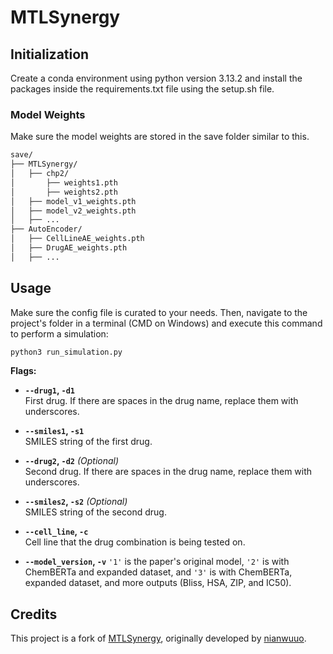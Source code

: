# MTLSynergy

## Initialization

Create a conda environment using python version 3.13.2 and install the packages inside the requirements.txt file using the setup.sh file.

### Model Weights

Make sure the model weights are stored in the save folder similar to this.

```Markdown
save/
├── MTLSynergy/
│   ├── chp2/
│       ├── weights1.pth
│       ├── weights2.pth
│   ├── model_v1_weights.pth
│   ├── model_v2_weights.pth
│   ├── ...
├── AutoEncoder/
│   ├── CellLineAE_weights.pth
│   ├── DrugAE_weights.pth
│   ├── ...
```

## Usage

Make sure the config file is curated to your needs. Then, navigate to the project's folder in a terminal (CMD on Windows) and execute this command to perform a simulation:

```bash
python3 run_simulation.py 
```

**Flags:**

- **`--drug1`, `-d1`**  
  First drug. If there are spaces in the drug name, replace them with underscores.
  
- **`--smiles1`, `-s1`**  
  SMILES string of the first drug.

- **`--drug2`, `-d2`** *(Optional)*  
  Second drug. If there are spaces in the drug name, replace them with underscores.

- **`--smiles2`, `-s2`** *(Optional)*  
  SMILES string of the second drug.

- **`--cell_line`, `-c`**  
  Cell line that the drug combination is being tested on.

- **`--model_version`, `-v`**
  `'1'` is the paper's original model, `'2'` is with ChemBERTa and expanded dataset, and `'3'` is with ChemBERTa, expanded dataset, and more outputs (Bliss, HSA, ZIP, and IC50).

## Credits

This project is a fork of [MTLSynergy](https://github.com/TOJSSE-iData/MTLSynergy), originally developed by [nianwuuo](https://github.com/nianwuluo).
